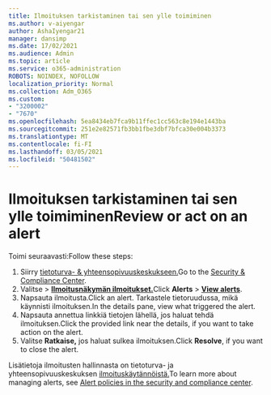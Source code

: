 ```yaml
---
title: Ilmoituksen tarkistaminen tai sen ylle toimiminen
ms.author: v-aiyengar
author: AshaIyengar21
manager: dansimp
ms.date: 17/02/2021
ms.audience: Admin
ms.topic: article
ms.service: o365-administration
ROBOTS: NOINDEX, NOFOLLOW
localization_priority: Normal
ms.collection: Adm_O365
ms.custom:
- "3200002"
- "7670"
ms.openlocfilehash: 5ea8434eb7fca9b11ffec1cc563c8e194e1443ba
ms.sourcegitcommit: 251e2e82571fb3bb1fbe3dbf7bfca30e004b3373
ms.translationtype: MT
ms.contentlocale: fi-FI
ms.lasthandoff: 03/05/2021
ms.locfileid: "50481502"
---
```

# <a name="review-or-act-on-an-alert"></a><span data-ttu-id="2c15d-102">Ilmoituksen tarkistaminen tai sen ylle toimiminen</span><span class="sxs-lookup"><span data-stu-id="2c15d-102">Review or act on an alert</span></span>

<span data-ttu-id="2c15d-103">Toimi seuraavasti:</span><span class="sxs-lookup"><span data-stu-id="2c15d-103">Follow these steps:</span></span>

1. <span data-ttu-id="2c15d-104">Siirry [tietoturva- & yhteensopivuuskeskukseen.](https://go.microsoft.com/fwlink/p/?linkid=2077143)</span><span class="sxs-lookup"><span data-stu-id="2c15d-104">Go to the [Security & Compliance Center](https://go.microsoft.com/fwlink/p/?linkid=2077143).</span></span>
1. <span data-ttu-id="2c15d-105">Valitse   >  **[Ilmoitusnäkymän ilmoitukset.](https://go.microsoft.com/fwlink/?linkid=2103301)**</span><span class="sxs-lookup"><span data-stu-id="2c15d-105">Click **Alerts** > **[View alerts](https://go.microsoft.com/fwlink/?linkid=2103301)**.</span></span>
1. <span data-ttu-id="2c15d-106">Napsauta ilmoitusta.</span><span class="sxs-lookup"><span data-stu-id="2c15d-106">Click an alert.</span></span> <span data-ttu-id="2c15d-107">Tarkastele tietoruudussa, mikä käynnisti ilmoituksen.</span><span class="sxs-lookup"><span data-stu-id="2c15d-107">In the details pane, view what triggered the alert.</span></span>
1. <span data-ttu-id="2c15d-108">Napsauta annettua linkkiä tietojen lähellä, jos haluat tehdä ilmoituksen.</span><span class="sxs-lookup"><span data-stu-id="2c15d-108">Click the provided link near the details, if you want to take action on the alert.</span></span>
1. <span data-ttu-id="2c15d-109">Valitse **Ratkaise,** jos haluat sulkea ilmoituksen.</span><span class="sxs-lookup"><span data-stu-id="2c15d-109">Click **Resolve**, if you want to close the alert.</span></span>

<span data-ttu-id="2c15d-110">Lisätietoja ilmoitusten hallinnasta on tietoturva- ja yhteensopivuuskeskuksen [ilmoituskäytännöistä.](https://go.microsoft.com/fwlink/?linkid=2103211)</span><span class="sxs-lookup"><span data-stu-id="2c15d-110">To learn more about managing alerts, see [Alert policies in the security and compliance center](https://go.microsoft.com/fwlink/?linkid=2103211).</span></span>

